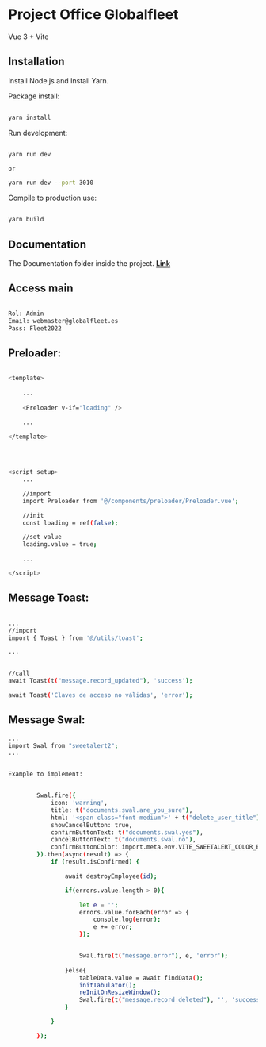 # Project Office Globalfleet

Vue 3 + Vite

## Installation

Install Node.js and Install Yarn.

Package install:

```sh 

yarn install

```


Run development:

```sh 

yarn run dev

or

yarn run dev --port 3010

```

Compile to production use:

```sh 

yarn build

```

## Documentation

The Documentation folder inside the project. **[Link](http://enigma-vue.left4code.com/)**


## Access main

```sh 

Rol: Admin
Email: webmaster@globalfleet.es
Pass: Fleet2022

```






## Preloader:

```sh 

<template>
    
    ...
    
    <Preloader v-if="loading" />
    
    ...

</template>




<script setup>
    ...

    //import 
    import Preloader from '@/components/preloader/Preloader.vue';

    //init
    const loading = ref(false);

    //set value
    loading.value = true; 

    ...

</script>

```





## Message Toast:

```sh 

...
//import 
import { Toast } from '@/utils/toast';

...


//call
await Toast(t("message.record_updated"), 'success');

await Toast('Claves de acceso no válidas', 'error');

```



## Message Swal:

```sh 
...
import Swal from "sweetalert2";
...


Example to implement:


        Swal.fire({
			icon: 'warning',
			title: t("documents.swal.are_you_sure"),
			html: '<span class="font-medium">' + t("delete_user_title") + '</span><br /><div class="mt-2 text-sm italic"> ' + name + ' ' + surname + '</div>',
			showCancelButton: true,
			confirmButtonText: t("documents.swal.yes"),
			cancelButtonText: t("documents.swal.no"),
			confirmButtonColor: import.meta.env.VITE_SWEETALERT_COLOR_BTN_SUCCESS,
		}).then(async(result) => {
			if (result.isConfirmed) {

				await destroyEmployee(id);

				if(errors.value.length > 0){

					let e = '';
					errors.value.forEach(error => {
						console.log(error);
						e += error;
					});


					Swal.fire(t("message.error"), e, 'error');
					
				}else{
					tableData.value = await findData();
					initTabulator();
					reInitOnResizeWindow();
					Swal.fire(t("message.record_deleted"), '', 'success');
				}

			}

		});


```